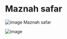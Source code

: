 # Maznah safar
![image](https://user-images.githubusercontent.com/110346393/187614965-20f87d43-b16e-4b00-9374-14de958dd4d2.png)
Maznah safar

![image](https://user-images.githubusercontent.com/110346393/187615038-c2eaedb2-2147-4188-b585-1769fe94dd17.png)
